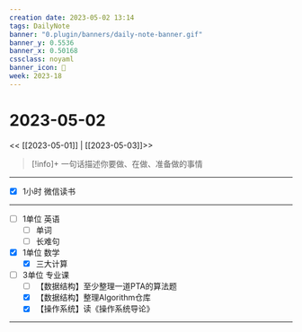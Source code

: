 ```yaml
---
creation date: 2023-05-02 13:14
tags: DailyNote
banner: "0.plugin/banners/daily-note-banner.gif"
banner_y: 0.5536
banner_x: 0.50168
cssclass: noyaml
banner_icon: 💌
week: 2023-18
---
```


# 2023-05-02

<< [[2023-05-01]] | [[2023-05-03]]>>


> [!info]+ 一句话描述你要做、在做、准备做的事情
> 

---

- [x] 1小时 微信读书

---

- [ ] 1单位 英语
	- [ ] 单词
	- [ ] 长难句
- [x] 1单位 数学
	- [x] 三大计算
- [ ] 3单位 专业课
	- [ ] 【数据结构】至少整理一道PTA的算法题
	- [x] 【数据结构】整理Algorithm仓库
	- [x] 【操作系统】读《操作系统导论》

---

